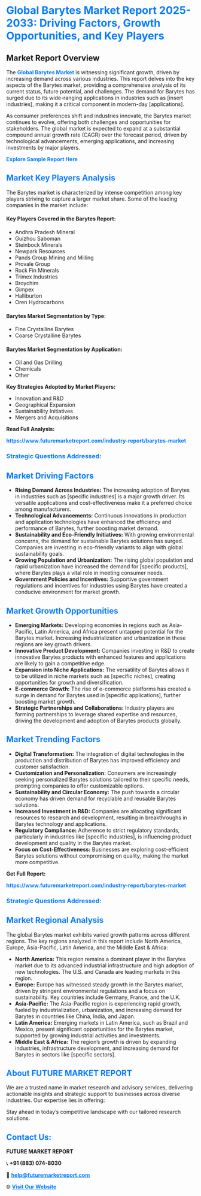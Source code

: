<h1 style="color: #007BFF;">Global Barytes Market Report 2025-2033: Driving Factors, Growth Opportunities, and Key Players</h1>

<section id="overview">
<h2>Market Report Overview</h2>
<p>The <a href="https://www.futuremarketreport.com/industry-report/barytes-market" style="color: #007BFF; text-decoration: none;"><strong>Global Barytes Market</strong></a> is witnessing significant growth, driven by increasing demand across various industries. This report delves into the key aspects of the Barytes market, providing a comprehensive analysis of its current status, future potential, and challenges. The demand for Barytes has surged due to its wide-ranging applications in industries such as [insert industries], making it a critical component in modern-day [applications].</p>
<p>As consumer preferences shift and industries innovate, the Barytes market continues to evolve, offering both challenges and opportunities for stakeholders. The global market is expected to expand at a substantial compound annual growth rate (CAGR) over the forecast period, driven by technological advancements, emerging applications, and increasing investments by major players.</p>
</section>

<section id="overview">
<p><a href="https://www.futuremarketreport.com/request-sample/reportId=89525" style="color: #007BFF; text-decoration: none;"><strong>Explore Sample Report Here</strong></a></p>
</section>

<section id="key-players">
<h2 style="color: #007BFF;">Market Key Players Analysis</h2>
<p>The Barytes market is characterized by intense competition among key players striving to capture a larger market share. Some of the leading companies in the market include:</p>
<h4>Key Players Covered in the Barytes Report:</h4>
<ul><li>Andhra Pradesh Mineral</li><li>Guizhou Saboman</li><li>Steinbock Minerals</li><li>Newpark Resources</li><li>Pands Group Mining and Milling</li><li>Provale Group</li><li>Rock Fin Minerals</li><li>Trimex Industries</li><li>Broychim</li><li>Gimpex</li><li>Halliburton</li><li>Oren Hydrocarbons</li></ul>
<h4>Barytes Market Segmentation by Type:</h4>
<ul><li>Fine Crystalline Barytes</li><li>Coarse Crystalline Barytes</li></ul>

<h4>Barytes Market Segmentation by Application:</h4>
<ul><li>Oil and Gas Drilling</li><li>Chemicals</li><li>Other</li></ul>
<p><strong>Key Strategies Adopted by Market Players:</strong></p>
<ul>
<li>Innovation and R&D</li>
<li>Geographical Expansion</li>
<li>Sustainability Initiatives</li>
<li>Mergers and Acquisitions</li>
</ul>
</section>

<section>
<p><strong>Read Full Analysis: </strong></p><a href="https://www.futuremarketreport.com/industry-report/barytes-market" style="color: #007BFF; text-decoration: none;"><strong>https://www.futuremarketreport.com/industry-report/barytes-market</strong></a>
<h3 style="color: #007BFF;">Strategic Questions Addressed:</h3>
</section>

<section id="driving-factors">
<h2 style="color: #007BFF;">Market Driving Factors</h2>
<ul>
<li><strong>Rising Demand Across Industries:</strong> The increasing adoption of Barytes in industries such as [specific industries] is a major growth driver. Its versatile applications and cost-effectiveness make it a preferred choice among manufacturers.</li>
<li><strong>Technological Advancements:</strong> Continuous innovations in production and application technologies have enhanced the efficiency and performance of Barytes, further boosting market demand.</li>
<li><strong>Sustainability and Eco-Friendly Initiatives:</strong> With growing environmental concerns, the demand for sustainable Barytes solutions has surged. Companies are investing in eco-friendly variants to align with global sustainability goals.</li>
<li><strong>Growing Population and Urbanization:</strong> The rising global population and rapid urbanization have increased the demand for [specific products], where Barytes plays a vital role in meeting consumer needs.</li>
<li><strong>Government Policies and Incentives:</strong> Supportive government regulations and incentives for industries using Barytes have created a conducive environment for market growth.</li>
</ul>
</section>

<section id="growth-opportunities">
<h2 style="color: #007BFF;">Market Growth Opportunities</h2>
<ul>
<li><strong>Emerging Markets:</strong> Developing economies in regions such as Asia-Pacific, Latin America, and Africa present untapped potential for the Barytes market. Increasing industrialization and urbanization in these regions are key growth drivers.</li>
<li><strong>Innovative Product Development:</strong> Companies investing in R&D to create innovative Barytes products with enhanced features and applications are likely to gain a competitive edge.</li>
<li><strong>Expansion into Niche Applications:</strong> The versatility of Barytes allows it to be utilized in niche markets such as [specific niches], creating opportunities for growth and diversification.</li>
<li><strong>E-commerce Growth:</strong> The rise of e-commerce platforms has created a surge in demand for Barytes used in [specific applications], further boosting market growth.</li>
<li><strong>Strategic Partnerships and Collaborations:</strong> Industry players are forming partnerships to leverage shared expertise and resources, driving the development and adoption of Barytes products globally.</li>
</ul>
</section>

<section id="trending-factors">
<h2 style="color: #007BFF;">Market Trending Factors</h2>
<ul>
<li><strong>Digital Transformation:</strong> The integration of digital technologies in the production and distribution of Barytes has improved efficiency and customer satisfaction.</li>
<li><strong>Customization and Personalization:</strong> Consumers are increasingly seeking personalized Barytes solutions tailored to their specific needs, prompting companies to offer customizable options.</li>
<li><strong>Sustainability and Circular Economy:</strong> The push towards a circular economy has driven demand for recyclable and reusable Barytes solutions.</li>
<li><strong>Increased Investment in R&D:</strong> Companies are allocating significant resources to research and development, resulting in breakthroughs in Barytes technology and applications.</li>
<li><strong>Regulatory Compliance:</strong> Adherence to strict regulatory standards, particularly in industries like [specific industries], is influencing product development and quality in the Barytes market.</li>
<li><strong>Focus on Cost-Effectiveness:</strong> Businesses are exploring cost-efficient Barytes solutions without compromising on quality, making the market more competitive.</li>
</ul>
</section>

<section>
<p><strong>Get Full Report: </strong></p><a href="https://www.futuremarketreport.com/industry-report/barytes-market" style="color: #007BFF; text-decoration: none;"><strong>https://www.futuremarketreport.com/industry-report/barytes-market</strong></a>
<h3 style="color: #007BFF;">Strategic Questions Addressed:</h3>
</section>


<section id="regional-analysis">
<h2 style="color: #007BFF;">Market Regional Analysis</h2>
<p>The global Barytes market exhibits varied growth patterns across different regions. The key regions analyzed in this report include North America, Europe, Asia-Pacific, Latin America, and the Middle East & Africa:</p>
<ul>
<li><strong>North America:</strong> This region remains a dominant player in the Barytes market due to its advanced industrial infrastructure and high adoption of new technologies. The U.S. and Canada are leading markets in this region.</li>
<li><strong>Europe:</strong> Europe has witnessed steady growth in the Barytes market, driven by stringent environmental regulations and a focus on sustainability. Key countries include Germany, France, and the U.K.</li>
<li><strong>Asia-Pacific:</strong> The Asia-Pacific region is experiencing rapid growth, fueled by industrialization, urbanization, and increasing demand for Barytes in countries like China, India, and Japan.</li>
<li><strong>Latin America:</strong> Emerging markets in Latin America, such as Brazil and Mexico, present significant opportunities for the Barytes market, supported by growing industrial activities and investments.</li>
<li><strong>Middle East & Africa:</strong> The region’s growth is driven by expanding industries, infrastructure development, and increasing demand for Barytes in sectors like [specific sectors].</li>
</ul>
</section>

<footer>
<h2 style="color: #007BFF;">About FUTURE MARKET REPORT</h2>
<p>We are a trusted name in market research and advisory services, delivering actionable insights and strategic support to businesses across diverse industries. Our expertise lies in offering:</p>

<p>Stay ahead in today’s competitive landscape with our tailored research solutions.</p>

<h2 style="color: #007BFF;">Contact Us:</h2>
<p><strong>FUTURE MARKET REPORT</strong></p>
<p>📞 <strong>+91 (883) 074-8030</strong></p>
<p>📧 <strong><a href="mailto:help@futuremarketreport.com" style="color: #007BFF;">help@futuremarketreport.com</a></strong></p>
<p>🌐 <strong><a href="https://www.futuremarketreport.com/" style="color: #007BFF;">Visit Our Website</a></strong></p>
</footer>